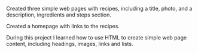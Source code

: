 Created three simple web pages with recipes, including a title, photo, and a description, ingredients and steps section. 

Created a homepage with links to the recipes. 

During this project I learned how to use HTML to create simple web page content, including headings, images, links and lists. 